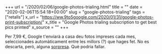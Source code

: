 +++
url = "/2020/02/06/google-photos-trialing.html"
title = ""
date = "2020-02-06T15:54:18+00:00"
slug = "google-photos-trialing"
tags = ["retalls"]
x_url = "https://ww.9to5google.com/2020/01/31/google-photos-print-subscription/"
x_title = "Google Photos trialing subscription to get best pics printed"
x_source = ""
+++


Per 7,99 €, Google t'enviarà a casa deu fotos impreses cada mes, seleccionades automàticament entre les millors (?) que hages fet. No es descarta, però, alguna [sorpresa](https://ww.9to5google.com/2020/02/03/google-photos-video-strangers/). Què podria fallar.

